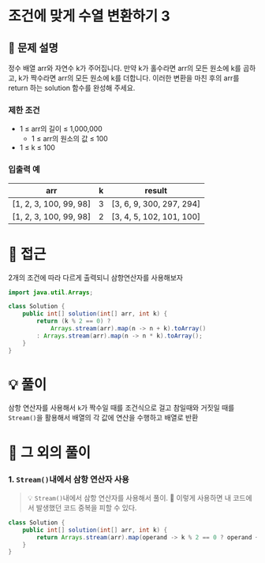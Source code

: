 # 조건에 맞게 수열 변환하기 3

## 📌 문제 설명

정수 배열 arr와 자연수 k가 주어집니다.
만약 k가 홀수라면 arr의 모든 원소에 k를 곱하고, k가 짝수라면 arr의 모든 원소에 k를 더합니다.
이러한 변환을 마친 후의 arr를 return 하는 solution 함수를 완성해 주세요.

### 제한 조건

- 1 ≤ arr의 길이 ≤ 1,000,000
  - 1 ≤ arr의 원소의 값 ≤ 100
- 1 ≤ k ≤ 100

### 입출력 예

| arr                    | k | result                   |
| ---------------------- | - | ------------------------ |
| [1, 2, 3, 100, 99, 98] | 3 | [3, 6, 9, 300, 297, 294] |
| [1, 2, 3, 100, 99, 98] | 2 | [3, 4, 5, 102, 101, 100] |

# 🧐 접근

2개의 조건에 따라 다르게 출력되니 삼항연산자를 사용해보자

```java
import java.util.Arrays;

class Solution {
    public int[] solution(int[] arr, int k) {
        return (k % 2 == 0) ? 
            Arrays.stream(arr).map(n -> n + k).toArray()
        : Arrays.stream(arr).map(n -> n * k).toArray();
    }
}
```

# 💡 풀이

삼항 연산자를 사용해서 `k`가 짝수일 때를 조건식으로 걸고 참일때와 거짓일 때를 `Stream()`을 활용해서 배열의 각 값에 연산을 수행하고 배열로 반환

# 📘 그 외의 풀이

### 1. `Stream()`내에서 삼항 연산자 사용

> 💡 `Stream()`내에서 삼항 연산자를 사용해서 풀이.
> 📒 이렇게 사용하면 내 코드에서 발생했던 코드 중복을 피할 수 있다.

```java
class Solution {
    public int[] solution(int[] arr, int k) {
        return Arrays.stream(arr).map(operand -> k % 2 == 0 ? operand + k : operand * k).toArray();
    }
}
```